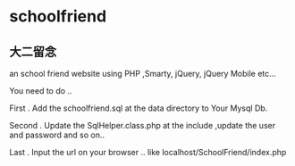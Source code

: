# schoolfriend

## 大二留念
an school friend website using PHP ,Smarty, jQuery, jQuery Mobile  etc...

You need to do ..


First . 
Add the schoolfriend.sql at the data directory to Your Mysql Db.

Second .
Update the SqlHelper.class.php at the include ,update the user and password and so on..

Last .
Input the url on your browser .. like  localhost/SchoolFriend/index.php

